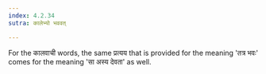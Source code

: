 ```yaml
---
index: 4.2.34
sutra: कालेभ्यो भववत्

---
```

For the कालवाची words, the same प्रत्यय that is provided for the meaning 'तत्र भवः' comes for the meaning 'सा अस्य देवता'  as well.
